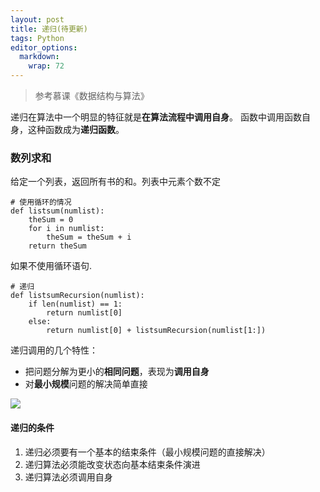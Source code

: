 ```yaml
---
layout: post
title: 递归(待更新)
tags: Python
editor_options: 
  markdown: 
    wrap: 72
---
```

> 参考慕课《数据结构与算法》


递归在算法中一个明显的特征就是**在算法流程中调用自身**。
函数中调用函数自身，这种函数成为**递归函数**。

### 数列求和
给定一个列表，返回所有书的和。列表中元素个数不定

```{python}
# 使用循环的情况
def listsum(numlist):
    theSum = 0
    for i in numlist:
        theSum = theSum + i
    return theSum
```
如果不使用循环语句.
```{python}
# 递归
def listsumRecursion(numlist):
    if len(numlist) == 1:
        return numlist[0]
    else:
        return numlist[0] + listsumRecursion(numlist[1:])
```
递归调用的几个特性：
* 把问题分解为更小的**相同问题**，表现为**调用自身**
* 对**最小规模**问题的解决简单直接

![](https://gitee.com/limbo1996/picgo/raw/master/png/20210407220243.png)

#### 递归的条件
1. 递归必须要有一个基本的结束条件（最小规模问题的直接解决）
2. 递归算法必须能改变状态向基本结束条件演进
3. 递归算法必须调用自身

